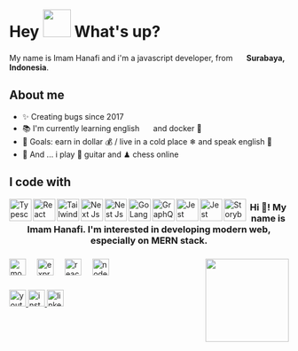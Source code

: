 <h1> Hey <img src="https://emojis.slackmojis.com/emojis/images/1577305505/7373/hand_wave.gif?1577305505" width="50" /> What's up?</h1>

<p> My name is Imam Hanafi and i'm a javascript developer, from <img src="https://cdn-icons-png.flaticon.com/128/197/197386.png" width="17" /> <b>Surabaya, Indonesia</b>. </p>

## About me

- ✨ Creating bugs since 2017
- 📚 I'm currently learning english <img src="https://cdn-icons-png.flaticon.com/128/197/197484.png" width="17" />  and docker 🐳
- 🎯 Goals: earn in dollar 💰 / live in a cold place ❄ and speak english 🚀
- 🎲 And ... i play 🎸 guitar and ♟ chess online

## I code with

<a href="https://www.typescriptlang.org" target="_blank">
  <img align="left" title="Typescript" alt="Typescript" width="40px" src="./assets/typescript-logo.svg" />
</a>

<a href="https://pt-br.reactjs.org" target="_blank">
 <img align="left" title="React and React Native" alt="React and React Native" width="40px" src="./assets/react-logo.svg" />
</a>

<a href="https://tailwindcss.com" target="_blank">
 <img align="left" title="Tailwind Css" alt="Tailwind Css" width="40px" src="./assets/tailwind-logo.svg" />
</a>

<a href="https://nextjs.org" target="_blank">
  <img align="left" title="Next Js" alt="Next Js" width="40px" src="./assets/next-logo.svg" />
</a>

<a href="https://nestjs.com" target="_blank">
  <img align="left" title="Nest Js" alt="Nest Js" width="40px" src="./assets/nest-logo.svg" />
</a>

<a href="https://go.dev" target="_blank">
  <img align="left" title="Go Lang" alt="Go Lang" width="40px" src="./assets/golang-logo.svg" />
</a>

<a href="https://graphql.org" target="_blank">
  <img align="left" title="GraphQL" alt="GraphQL" width="40px" src="./assets/graphql-logo.svg" />
</a>

<a href="https://jestjs.io/pt-BR/" target="_blank">
  <img align="left" title="Jest" alt="Jest" width="40px" src="./assets/jest-logo.svg" />
</a>

<a href="https://www.cypress.io" target="_blank">
  <img align="left" title="Cypress" alt="Jest" width="40px" src="./assets/cypress-logo.svg" />
</a>

<a href="https://storybook.js.org" target="_blank">
  <img align="left" title="Storybook" alt="Storybook" width="40px" src="./assets/storybook-logo.svg" />
</a>



<h3 align="center">Hi 👋! My name is Imam Hanafi. I'm interested in developing modern web, especially on MERN stack.</h3>

###

<img align="right" height="150" src="https://www.nyan.cat/images/Collection11-20.gif"  />

###

<div align="left">
  <img src="https://cdn.jsdelivr.net/gh/devicons/devicon/icons/mongodb/mongodb-original.svg" height="30" alt="mongodb logo"  />
  <img width="12" />
  <img src="https://cdn.jsdelivr.net/gh/devicons/devicon/icons/express/express-original.svg" height="30" alt="express logo"  />
  <img width="12" />
  <img src="https://cdn.jsdelivr.net/gh/devicons/devicon/icons/react/react-original.svg" height="30" alt="react logo"  />
  <img width="12" />
  <img src="https://cdn.jsdelivr.net/gh/devicons/devicon/icons/nodejs/nodejs-original.svg" height="30" alt="nodejs logo"  />
</div>

###

<div align="left">
  <a href="https://www.youtube.com/@imamhanafi7458" target="_blank">
    <img src="https://img.shields.io/static/v1?message=Imam Hanafi&logo=youtube&label=&color=ff0000&logoColor=white&labelColor=000000&style=for-the-badge" height="30" alt="youtube logo"  />
  </a>
  <a href="https://instagram.com/myth_hanafi" target="_blank">
    <img src="https://img.shields.io/static/v1?message=myth_hanafi&logo=instagram&label=&color=E4405F&logoColor=white&labelColor=000000&style=for-the-badge" height="30" alt="instagram logo"  />
  </a>
  <a href="https://www.linkedin.com/in/imam-hanafi/" target="_blank">
    <img src="https://img.shields.io/static/v1?message=in/imam-hanafi&logo=linkedin&label=&color=0077B5&logoColor=white&labelColor=000000&style=for-the-badge" height="30" alt="linkedin logo"  />
  </a>
</div>

###
